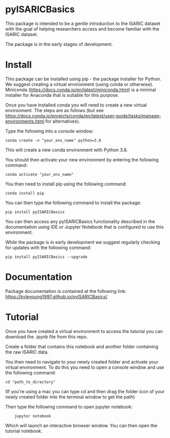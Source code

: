 # pyISARICBasics

This package is intended to be a gentle introduction to the ISARIC dataset with the goal of helping researchers access and become familiar with the ISARIC dataset. 

The package is in the early stages of development. 


# Install 
This package can be installed using pip - the package installer for Python. We suggest creating a virtual environment (using conda or otherwise). Miniconda (https://docs.conda.io/en/latest/miniconda.html) is a minimal installer for Anaconda that is suitable for this purpose. 

Once you have installed conda you will need to create a new virtual environment. The steps are as follows (but see https://docs.conda.io/projects/conda/en/latest/user-guide/tasks/manage-environments.html for alternatives). 

Type the following into a console window: 


	conda create -n "your_env_name" python=3.8
	
	
This will create a new conda environment with Python 3.8.

You should then activate your new environment by entering the following command: 

	conda activate "your_env_name" 
	
You then need to install pip using the following command: 
	
	conda install pip

You can then type the following command to install the package: 
		
	pip install pyISARICBasics

You can then access any pyISARICBasics functionality described in the documentation using IDE or Jupyter Notebook that is configured to use this environment. 

While the package is in early development we suggest regularly checking for updates with the following command:

	pip install pyISARICBasics --upgrade

# Documentation 

Package documentation is contained at the following link: https://kyleyoung1997.github.io/pyISARICBasics/


# Tutorial 
Once you have created a virtual environment to access the tutorial you can download the .ipynb file from this repo. 

Create a folder that contains this notebook and another folder containing the raw ISARIC data. 

You then need to navigate to your newly created folder and activate your virtual environment. To do this you need to open a console window and use the following command: 

	cd "path_to_directory" 
	
(If you're using a mac you can type cd and then drag the folder icon of your newly created folder into the terminal window to get the path) 

Then type the following command to open jupyter notebook: 

		jupyter notebook
		
Which will launch an interactive browser window. You can then open the tutorial notebook. 

